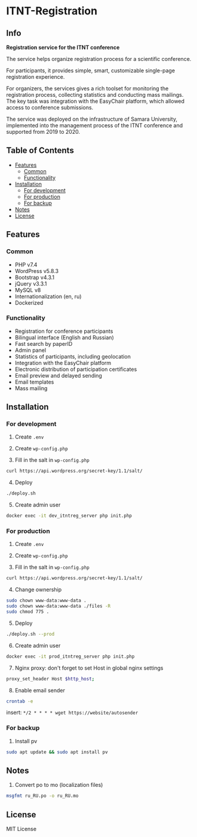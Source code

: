 # ITNT-Registration

## Info

**Registration service for the ITNT conference**

The service helps organize registration process for a scientific conference.

For participants, it provides simple, smart, customizable single-page registration experience.

For organizers, the services gives a rich toolset for monitoring the registration process, collecting statistics and conducting mass mailings. The key task was integration with the EasyChair platform, which allowed access to conference submissions.

The service was deployed on the infrastructure of Samara University, implemented into the management process of the ITNT conference and supported from 2019 to 2020.

## Table of Contents
- [Features](#features)
  - [Common](#common)
  - [Functionality](#functionality)
- [Installation](#installation)
  - [For development](#for-development)
  - [For production](#for-production)
  - [For backup](#for-backup)
- [Notes](#notes)
- [License](#license)

## Features

### Common
- PHP v7.4
- WordPress v5.8.3
- Bootstrap v4.3.1
- jQuery v3.3.1
- MySQL v8
- Internationalization (en, ru)
- Dockerized

### Functionality
- Registration for conference participants
- Bilingual interface (English and Russian)
- Fast search by paperID
- Admin panel
- Statistics of participants, including geolocation
- Integration with the EasyChair platform
- Electronic distribution of participation certificates
- Email preview and delayed sending
- Email templates
- Mass mailing

## Installation

### For development

1. Create `.env`

2. Create `wp-config.php`

3. Fill in the salt in `wp-config.php`
```sh
curl https://api.wordpress.org/secret-key/1.1/salt/
```

4. Deploy
```sh
./deploy.sh
```

5. Create admin user
```sh
docker exec -it dev_itntreg_server php init.php
```

### For production

1. Create `.env`

2. Create `wp-config.php`

3. Fill in the salt in `wp-config.php`
```sh
curl https://api.wordpress.org/secret-key/1.1/salt/
```

4. Change ownership
```sh
sudo chown www-data:www-data .
sudo chown www-data:www-data ./files -R
sudo chmod 775 .
```

5. Deploy
```sh
./deploy.sh --prod
```

6. Create admin user
```sh
docker exec -it prod_itntreg_server php init.php
```

7. Nginx proxy: don't forget to set Host in global nginx settings
```sh
proxy_set_header Host $http_host;
```

8. Enable email sender
```sh
crontab -e
```

insert:
`*/2 * * * * wget https://website/autosender`


### For backup

1. Install pv
```sh
sudo apt update && sudo apt install pv
```

## Notes

1. Convert po to mo (localization files)
```sh
msgfmt ru_RU.po -o ru_RU.mo
```

## License

MIT License